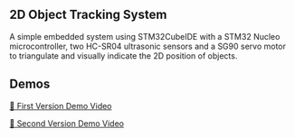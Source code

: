 ## 2D Object Tracking System

A simple embedded system using STM32CubeIDE with a STM32 Nucleo microcontroller, two HC-SR04 ultrasonic sensors and a SG90 servo motor to triangulate and visually indicate the 2D position of objects.

## Demos

[🎥 First Version Demo Video](./2D_Object_Tracking_System_DEMO.mp4)

[🎥 Second Version Demo Video](./2D_Object_Tracking_System_DEMO_V2.mp4)
